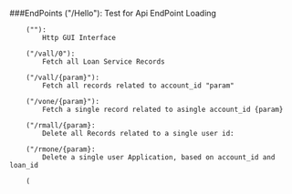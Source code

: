 ###EndPoints
        ("/Hello"): 
            Test for Api EndPoint Loading

        (""): 
            Http GUI Interface          

        ("/vall/0"): 
            Fetch all Loan Service Records

        ("/vall/{param}"): 
            Fetch all records related to account_id "param"

        ("/vone/{param}"): 
            Fetch a single record related to asingle account_id {param}

        ("/rmall/{param}: 
            Delete all Records related to a single user id:

        ("/rmone/{param}: 
            Delete a single user Application, based on account_id and loan_id

        (
